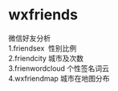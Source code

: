 # wxfriends
微信好友分析  
1.friendsex  性别比例  
2.friendcity 城市及次数  
3.frienwordcloud 个性签名词云  
4.wxfriendmap 城市在地图分布  
